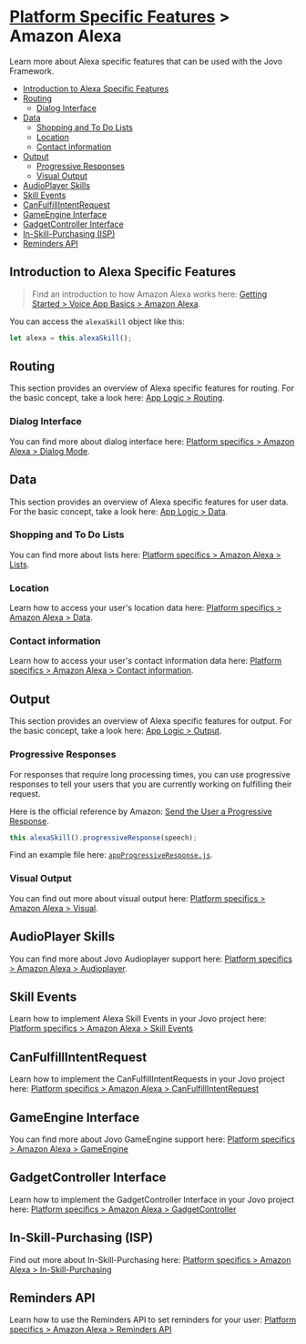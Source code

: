 # [Platform Specific Features](../) > Amazon Alexa

Learn more about Alexa specific features that can be used with the Jovo Framework.

* [Introduction to Alexa Specific Features](#introduction-to-alexa-specific-features)
* [Routing](#routing)
    * [Dialog Interface](#dialog-interface)
* [Data](#data)
    * [Shopping and To Do Lists](#shopping-and-to-do-lists)
    * [Location](#location)
    * [Contact information](#contact-information)
* [Output](#output)
    * [Progressive Responses](#progressive-responses)
    * [Visual Output](#visual-output)
* [AudioPlayer Skills](#audioplayer-skills)
* [Skill Events](#skill-events)
* [CanFulfillIntentRequest](#canfulfillintentrequest)
* [GameEngine Interface](#gameengine-interface)
* [GadgetController Interface](#gadgetcontroller-interface)
* [In-Skill-Purchasing (ISP)](#in-skill-purchasing-isp)
* [Reminders API](#reminders-api)

## Introduction to Alexa Specific Features

> Find an introduction to how Amazon Alexa works here: [Getting Started > Voice App Basics > Amazon Alexa](../../01_getting-started/voice-app-basics.md/#amazon-alexa './voice-app-basics#amazon-alexa').

You can access the `alexaSkill` object like this:

```javascript
let alexa = this.alexaSkill();
```


## Routing

This section provides an overview of Alexa specific features for routing. For the basic concept, take a look here: [App Logic > Routing](../../04_app-logic/01_routing './routing').

### Dialog Interface

You can find more about dialog interface here: [Platform specifics > Amazon Alexa > Dialog Mode](./dialog.md './amazon-alexa/dialog-interface').

## Data

This section provides an overview of Alexa specific features for user data. For the basic concept, take a look here: [App Logic > Data](../../04_app-logic/02_data './amazon-alexa/data').

### Shopping and To Do Lists

You can find more about lists here: [Platform specifics > Amazon Alexa > Lists](./lists.md './amazon-alexa/lists').

### Location

Learn how to access your user's location data here: [Platform specifics > Amazon Alexa > Data](./data.md#location './amazon-alexa/data#location').

### Contact information

Learn how to access your user's contact information data here: [Platform specifics > Amazon Alexa > Contact information](./data.md#contact-information './amazon-alexa/data#contact-information').

## Output

This section provides an overview of Alexa specific features for output. For the basic concept, take a look here: [App Logic > Output](../../04_app-logic/03_output './output').

### Progressive Responses

For responses that require long processing times, you can use progressive responses to tell your users that you are currently working on fulfilling their request.

Here is the official reference by Amazon: [Send the User a Progressive Response](https://developer.amazon.com/docs/custom-skills/send-the-user-a-progressive-response.html).

```javascript
this.alexaSkill().progressiveResponse(speech);
```

Find an example file here: [`appProgressiveResponse.js`](https://github.com/jovotech/jovo-framework-nodejs/blob/master/examples/alexa_specific/appProgressiveResponse.js).

### Visual Output

You can find out more about visual output here: [Platform specifics > Amazon Alexa > Visual](./visual.md './amazon-alexa/visual').


## AudioPlayer Skills

You can find more about Jovo Audioplayer support here: [Platform specifics > Amazon Alexa > Audioplayer](./audioplayer.md './amazon-alexa/audioplayer').


## Skill Events

Learn how to implement Alexa Skill Events in your Jovo project here: [Platform specifics > Amazon Alexa > Skill Events](./skillevents.md './amazon-alexa/skill-events')

## CanFulfillIntentRequest

Learn how to implement the CanFulfillIntentRequests in your Jovo project here: [Platform specifics > Amazon Alexa > CanFulfillIntentRequest](./canfulfill.md './amazon-alexa/canfulfill')

## GameEngine Interface

You can find more about Jovo GameEngine support here: [Platform specifics > Amazon Alexa > GameEngine](./game-engine.md './amazon-alexa/game-engine')

## GadgetController Interface

Learn how to implement the GadgetController Interface in your Jovo project here: [Platform specifics > Amazon Alexa > GadgetController](./gadget-controller.md './amazon-alexa/gadget-controller')

## In-Skill-Purchasing (ISP)

Find out more about In-Skill-Purchasing here: [Platform specifics > Amazon Alexa > In-Skill-Purchasing](./in-skill-purchases.md './amazon-alexa/in-skill-purchases')

## Reminders API

Learn how to use the Reminders API to set reminders for your user: [Platform specifics > Amazon Alexa > Reminders API](./reminders.md './amazon-alexa/reminders')

<!--[metadata]: {"title": "Amazon Alexa Specific Features", 
                 "description": "Build Alexa Skills with the Jovo Framework. Learn more about Alexa specific features here",                              "activeSections": ["platforms", "alexa", "alexa_index"], 
                 "expandedSections": "platforms", "inSections": "platforms", 
                 "breadCrumbs": {"Docs": "docs/", 
                                 "Platforms": "docs/platforms",
                                 "Amazon Alexa": "" }, 
                 "commentsID": "framework/docs/amazon-alexa", 
                 "route": "docs/amazon-alexa" 
}-->
